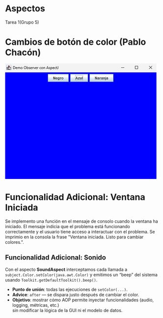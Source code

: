 # Aspectos
Tarea 1(Grupo 5)

# Cambios de botón de color (Pablo Chacón)

![color_azul](imagen-3.png)

# Funcionalidad Adicional: Ventana Iniciada
Se implemento una función en el mensaje de consolo cuando la ventana ha iniciado. El mensaje indicia que el problema está funcionando correctamente y el usuario tiene acceso a interactuar con el problema. Se imprimio en la consola la frase "Ventana iniciada. Listo para cambiar colores.".



## Funcionalidad Adicional: Sonido

Con el aspecto **SoundAspect** interceptamos cada llamada a  
`subject.Color.setColor(java.awt.Color)` y emitimos un “beep” del sistema  
usando `Toolkit.getDefaultToolkit().beep()`.  

- **Punto de unión**: todas las ejecuciones de `setColor(...)`.  
- **Advice**: `after` — se dispara justo después de cambiar el color.  
- **Objetivo**: mostrar cómo AOP permite inyectar funcionalidades (audio, logging, métricas, etc.)  
  sin modificar la lógica de la GUI ni el modelo de datos.  

